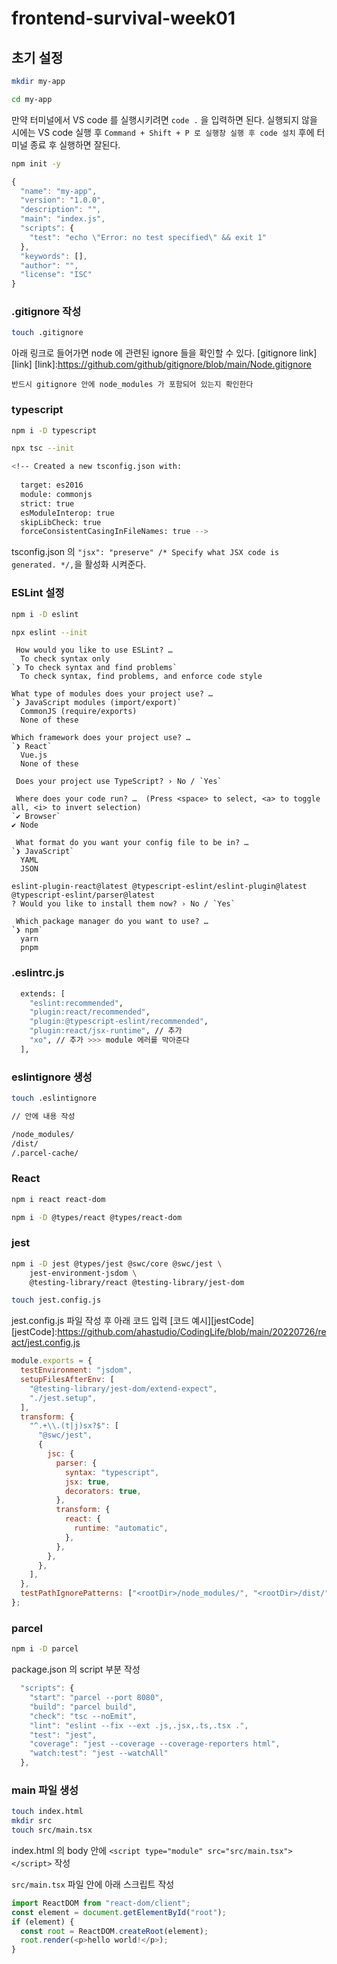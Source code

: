 # frontend-survival-week01

## 초기 설정

```bash
mkdir my-app

cd my-app
```

만약 터미널에서 VS code 를 실행시키려면 `code .` 을 입력하면 된다.
실행되지 않을 시에는 VS code 실행 후 `Command + Shift + P 로 실행창 실행 후 code 설치` 후에 터미널 종료 후 실행하면 잘된다.

```bash
npm init -y
```

```javascript
{
  "name": "my-app",
  "version": "1.0.0",
  "description": "",
  "main": "index.js",
  "scripts": {
    "test": "echo \"Error: no test specified\" && exit 1"
  },
  "keywords": [],
  "author": "",
  "license": "ISC"
}
```

### .gitignore 작성

```bash
touch .gitignore
```

아래 링크로 들어가면 node 에 관련된 ignore 들을 확인할 수 있다.
[gitignore link][link]
[link]:https://github.com/github/gitignore/blob/main/Node.gitignore

`반드시 gitignore 안에 node_modules 가 포함되어 있는지 확인한다`

### typescript

```bash
npm i -D typescript

npx tsc --init

<!-- Created a new tsconfig.json with:
                                                                                                                     TS
  target: es2016
  module: commonjs
  strict: true
  esModuleInterop: true
  skipLibCheck: true
  forceConsistentCasingInFileNames: true -->

```

tsconfig.json 의 `"jsx": "preserve" /* Specify what JSX code is generated. */,`을 활성화 시켜준다.

### ESLint 설정

```bash
npm i -D eslint

npx eslint --init
```

```text
 How would you like to use ESLint? …
  To check syntax only
`❯ To check syntax and find problems`
  To check syntax, find problems, and enforce code style
```

```text
What type of modules does your project use? …
`❯ JavaScript modules (import/export)`
  CommonJS (require/exports)
  None of these
```

```text
Which framework does your project use? …
`❯ React`
  Vue.js
  None of these
```

```text
 Does your project use TypeScript? › No / `Yes`
```

```text
 Where does your code run? …  (Press <space> to select, <a> to toggle all, <i> to invert selection)
`✔ Browser`
✔ Node
```

```text
 What format do you want your config file to be in? …
`❯ JavaScript`
  YAML
  JSON
```

```text
eslint-plugin-react@latest @typescript-eslint/eslint-plugin@latest @typescript-eslint/parser@latest
? Would you like to install them now? › No / `Yes`
```

```text
 Which package manager do you want to use? …
`❯ npm`
  yarn
  pnpm
```

### .eslintrc.js

```bash
  extends: [
    "eslint:recommended",
    "plugin:react/recommended",
    "plugin:@typescript-eslint/recommended",
    "plugin:react/jsx-runtime", // 추가
    "xo", // 추가 >>> module 에러를 막아준다
  ],
```

### eslintignore 생성

```bash
touch .eslintignore

// 안에 내용 작성

/node_modules/
/dist/
/.parcel-cache/
```

### React

```bash
npm i react react-dom

npm i -D @types/react @types/react-dom
```

### jest

```bash
npm i -D jest @types/jest @swc/core @swc/jest \
    jest-environment-jsdom \
    @testing-library/react @testing-library/jest-dom
```

```bash
touch jest.config.js
```

jest.config.js 파일 작성 후 아래 코드 입력
[코드 예시][jestCode]
[jestCode]:https://github.com/ahastudio/CodingLife/blob/main/20220726/react/jest.config.js

```javascript
module.exports = {
  testEnvironment: "jsdom",
  setupFilesAfterEnv: [
    "@testing-library/jest-dom/extend-expect",
    "./jest.setup",
  ],
  transform: {
    "^.+\\.(t|j)sx?$": [
      "@swc/jest",
      {
        jsc: {
          parser: {
            syntax: "typescript",
            jsx: true,
            decorators: true,
          },
          transform: {
            react: {
              runtime: "automatic",
            },
          },
        },
      },
    ],
  },
  testPathIgnorePatterns: ["<rootDir>/node_modules/", "<rootDir>/dist/"],
};
```

### parcel

```bash
npm i -D parcel
```

package.json 의 script 부분 작성

```javascript
  "scripts": {
    "start": "parcel --port 8080",
    "build": "parcel build",
    "check": "tsc --noEmit",
    "lint": "eslint --fix --ext .js,.jsx,.ts,.tsx .",
    "test": "jest",
    "coverage": "jest --coverage --coverage-reporters html",
    "watch:test": "jest --watchAll"
  },
```

### main 파일 생성

```bash
touch index.html
mkdir src
touch src/main.tsx
```

index.html 의 body 안에 `<script type="module" src="src/main.tsx"></script>` 작성

`src/main.tsx` 파일 안에 아래 스크립트 작성

```typescript
import ReactDOM from "react-dom/client";
const element = document.getElementById("root");
if (element) {
  const root = ReactDOM.createRoot(element);
  root.render(<p>hello world!</p>);
}
```
